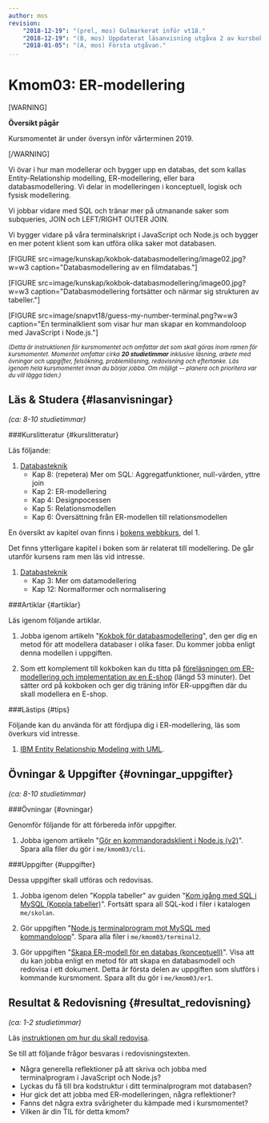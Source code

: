 ```yaml
---
author: mos
revision:
    "2018-12-19": "(prel, mos) Gulmarkerat inför vt18."
    "2018-12-19": "(B, mos) Uppdaterat läsanvisning utgåva 2 av kursbok."
    "2018-01-05": "(A, mos) Första utgåvan."
...
```

Kmom03: ER-modellering
====================================

[WARNING]

**Översikt pågår**

Kursmomentet är under översyn inför vårterminen 2019.

[/WARNING]

Vi övar i hur man modellerar och bygger upp en databas, det som kallas Entity-Relationship modelling, ER-modellering, eller bara databasmodellering. Vi delar in modelleringen i konceptuell, logisk och fysisk modellering.

Vi jobbar vidare med SQL och tränar mer på utmanande saker som subqueries, JOIN och LEFT/RIGHT OUTER JOIN.

Vi bygger vidare på våra terminalskript i JavaScript och Node.js och bygger en mer potent klient som kan utföra olika saker mot databasen.

<!--more-->

[FIGURE src=image/kunskap/kokbok-databasmodellering/image02.jpg?w=w3 caption="Databasmodellering av en filmdatabas."]

[FIGURE src=image/kunskap/kokbok-databasmodellering/image00.jpg?w=w3 caption="Databasmodellering fortsätter och närmar sig strukturen av tabeller."]

[FIGURE src=image/snapvt18/guess-my-number-terminal.png?w=w3 caption="En terminalklient som visar hur man skapar en kommandoloop med JavaScript i Node.js."]

<small><i>(Detta är instruktionen för kursmomentet och omfattar det som skall göras inom ramen för kursmomentet. Momentet omfattar cirka **20 studietimmar** inklusive läsning, arbete med övningar och uppgifter, felsökning, problemlösning, redovisning och eftertanke. Läs igenom hela kursmomentet innan du börjar jobba. Om möjligt -- planera och prioritera var du vill lägga tiden.)</i></small>



Läs &amp; Studera  {#lasanvisningar}
---------------------------------

*(ca: 8-10 studietimmar)*


###Kurslitteratur  {#kurslitteratur}

Läs följande:

1. [Databasteknik](kunskap/boken-databasteknik)
    * Kap 8: (repetera) Mer om SQL: Aggregatfunktioner, null-värden, yttre join
    * Kap 2: ER-modellering
    * Kap 4: Designpocessen
    * Kap 5: Relationsmodellen
    * Kap 6: Översättning från ER-modellen till relationsmodellen

En översikt av kapitel ovan  finns i [bokens webbkurs](http://www.databasteknik.se/webbkursen/), del 1.

Det finns ytterligare kapitel i boken som är relaterat till modellering. De går utanför kursens ram men läs vid intresse.

1. [Databasteknik](kunskap/boken-databasteknik)
    * Kap 3: Mer om datamodellering
    * Kap 12: Normalformer och normalisering



###Artiklar {#artiklar}

Läs igenom följande artiklar.

1. Jobba igenom artikeln "[Kokbok för databasmodellering](kunskap/kokbok-for-databasmodellering)", den ger dig en metod för att modellera databaser i olika faser. Du kommer jobba enligt denna modellen i uppgiften.

1. Som ett komplement till kokboken kan du titta på [föreläsningen om ER-modellering och implementation av en E-shop](https://youtu.be/fqC_VQh_E74?start=886&end=4065) (längd 53 minuter). Det sätter ord på kokboken och ger dig träning inför ER-uppgiften där du skall modellera en E-shop.



###Lästips {#tips}

Följande kan du använda för att fördjupa dig i ER-modellering, läs som överkurs vid intresse.

1. [IBM Entity Relationship Modeling with UML](http://www.ibm.com/developerworks/rational/library/319.html).

<!--
Modelleringsövningsuppgifter 
https://docs.google.com/document/d/1kKoSO2BQL5T2cnzshpM_hnk5JbqT0_00khfGJKZQ2Fo/edit

Gjort modelleringsövning i sal med draw.io: https://goo.gl/vNRvKt
-->



Övningar & Uppgifter  {#ovningar_uppgifter}
-------------------------------------------

*(ca: 8-10 studietimmar)*



###Övningar {#ovningar}

Genomför följande för att förbereda inför uppgifter.

1. Jobba igenom artikeln "[Gör en kommandoradsklient i Node.js (v2)](kunskap/gor-en-kommandoradsklient-i-node-js-v2)". Spara alla filer du gör i `me/kmom03/cli`.

<!--
1. ER-modellering. Gör några extra övningar från övningsfilen (skall redovisas isåfall uppgift).
Svårt göra övning per distans.

1. Normalisering
-->



###Uppgifter {#uppgifter}

Dessa uppgifter skall utföras och redovisas.

1. Jobba igenom delen "Koppla tabeller" av guiden "[Kom igång med SQL i MySQL (Koppla tabeller)](guide/kom-igang-med-sql-i-mysql/koppla-tabeller)". Fortsätt spara all SQL-kod i filer i katalogen `me/skolan`.

1. Gör uppgiften "[Node.js terminalprogram mot MySQL med kommandoloop](uppgift/nodejs-terminalprogram-mot-mysql-med-kommandoloop)". Spara alla filer i `me/kmom03/terminal2`.

1. Gör uppgiften "[Skapa ER-modell för en databas (konceptuell)](uppgift/skapa-er-modell-for-en-databas-konceptuell)". Visa att du kan jobba enligt en metod för att skapa en databasmodell och redovisa i ett dokument. Detta är första delen av uppgiften som slutförs i kommande kursmoment. Spara allt du gör i `me/kmom03/er1`.


<!--
1. Gör laborationen "[Node.js och inbyggda moduler (node2)](uppgift/nodejs-inbyggda-moduler)" för att träna på inbyggda moduler i Node.js. Spara koden i `me/kmom04/node2`.

1. Enkel SQL laboration som visar att studenten kan göra joins/subquery.

1. SQL injections (terminal)
-->



Resultat & Redovisning  {#resultat_redovisning}
-----------------------------------------------

*(ca: 1-2 studietimmar)*

Läs [instruktionen om hur du skall redovisa](./../redovisa).

Se till att följande frågor besvaras i redovisningstexten.

* Några generella reflektioner på att skriva och jobba med terminalprogram i JavaScript och Node.js?
* Lyckas du få till bra kodstruktur i ditt terminalprogram mot databasen?
* Hur gick det att jobba med ER-modelleringen, några reflektioner?
* Fanns det några extra svårigheter du kämpade med i kursmomentet?
* Vilken är din TIL för detta kmom?

